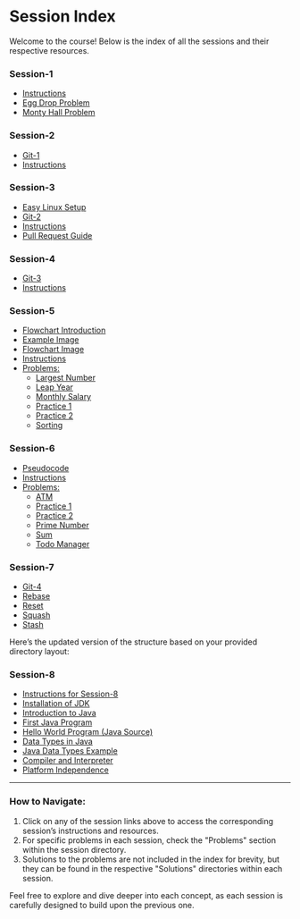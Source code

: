 # Session Index

Welcome to the course! Below is the index of all the sessions and their respective resources.

### Session-1
- [Instructions](https://github.com/rothardo/java-0-to-1/blob/master/Session-1/Instructions.md)
- [Egg Drop Problem](https://github.com/rothardo/java-0-to-1/blob/master/Session-1/Problems/EggDrop.md)
- [Monty Hall Problem](https://github.com/rothardo/java-0-to-1/blob/master/Session-1/Problems/MontyHall.md)

### Session-2
- [Git-1](https://github.com/rothardo/java-0-to-1/blob/master/Session-2/Git-1.md)
- [Instructions](https://github.com/rothardo/java-0-to-1/blob/master/Session-2/Instructions.md)

### Session-3
- [Easy Linux Setup](https://github.com/rothardo/java-0-to-1/blob/master/Session-3/Easy-Linux-Setup.md)
- [Git-2](https://github.com/rothardo/java-0-to-1/blob/master/Session-3/Git-2.md)
- [Instructions](https://github.com/rothardo/java-0-to-1/blob/master/Session-3/Instructions.md)
- [Pull Request Guide](https://github.com/rothardo/java-0-to-1/blob/master/Session-3/PullRequest.md)

### Session-4
- [Git-3](https://github.com/rothardo/java-0-to-1/blob/master/Session-4/Git-3.md)
- [Instructions](https://github.com/rothardo/java-0-to-1/blob/master/Session-4/Instructions.md)

### Session-5
- [Flowchart Introduction](https://github.com/rothardo/java-0-to-1/blob/master/Session-5/Flowchart.md)
- [Example Image](https://github.com/rothardo/java-0-to-1/blob/master/Session-5/Example.png)
- [Flowchart Image](https://github.com/rothardo/java-0-to-1/blob/master/Session-5/Flowchart-intro.png)
- [Instructions](https://github.com/rothardo/java-0-to-1/blob/master/Session-5/Instructions.md)
- [Problems:](#problems-session-5)
  - [Largest Number](https://github.com/rothardo/java-0-to-1/blob/master/Session-5/Problems/LargestNumber.md)
  - [Leap Year](https://github.com/rothardo/java-0-to-1/blob/master/Session-5/Problems/LeapYear.md)
  - [Monthly Salary](https://github.com/rothardo/java-0-to-1/blob/master/Session-5/Problems/MonthlySalary.md)
  - [Practice 1](https://github.com/rothardo/java-0-to-1/blob/master/Session-5/Problems/Practice1.md)
  - [Practice 2](https://github.com/rothardo/java-0-to-1/blob/master/Session-5/Problems/Practice2.md)
  - [Sorting](https://github.com/rothardo/java-0-to-1/blob/master/Session-5/Problems/Sorting.md)

### Session-6
- [Pseudocode](https://github.com/rothardo/java-0-to-1/blob/master/Session-6/Pseudocode.md)
- [Instructions](https://github.com/rothardo/java-0-to-1/blob/master/Session-6/Instructions.md)
- [Problems:](#problems-session-6)
  - [ATM](https://github.com/rothardo/java-0-to-1/blob/master/Session-6/Problems/ATM.md)
  - [Practice 1](https://github.com/rothardo/java-0-to-1/blob/master/Session-6/Problems/Practice1.md)
  - [Practice 2](https://github.com/rothardo/java-0-to-1/blob/master/Session-6/Problems/Practice2.md)
  - [Prime Number](https://github.com/rothardo/java-0-to-1/blob/master/Session-6/Problems/PrimeNumber.md)
  - [Sum](https://github.com/rothardo/java-0-to-1/blob/master/Session-6/Problems/Sum.md)
  - [Todo Manager](https://github.com/rothardo/java-0-to-1/blob/master/Session-6/Problems/TodoManager.md)

### Session-7
- [Git-4](https://github.com/rothardo/java-0-to-1/blob/master/Session-7/Git-4.md)
- [Rebase](https://github.com/rothardo/java-0-to-1/blob/master/Session-7/Rebase.md)
- [Reset](https://github.com/rothardo/java-0-to-1/blob/master/Session-7/Reset.md)
- [Squash](https://github.com/rothardo/java-0-to-1/blob/master/Session-7/Squash.md)
- [Stash](https://github.com/rothardo/java-0-to-1/blob/master/Session-7/Stash.md)

Here’s the updated version of the structure based on your provided directory layout:

### Session-8
- [Instructions for Session-8](https://github.com/rothardo/java-0-to-1/blob/master/Session-8/Instructions.md)
- [Installation of JDK](https://github.com/rothardo/java-0-to-1/blob/master/Session-8/InstallationJDK.md)
- [Introduction to Java](https://github.com/rothardo/java-0-to-1/blob/master/Session-8/IntroToJava.md)
- [First Java Program](https://github.com/rothardo/java-0-to-1/blob/master/Session-8/FirstJavaProgram.md)
- [Hello World Program (Java Source)](https://github.com/rothardo/java-0-to-1/blob/master/Session-8/HelloWorld.java)
- [Data Types in Java](https://github.com/rothardo/java-0-to-1/blob/master/Session-8/DataTypes.md)
- [Java Data Types Example](https://github.com/rothardo/java-0-to-1/blob/master/Session-8/DataTypesExample.java)
- [Compiler and Interpreter](https://github.com/rothardo/java-0-to-1/blob/master/Session-8/CompilerAndInterpreter.png)
- [Platform Independence](https://github.com/rothardo/java-0-to-1/blob/master/Session-8/PlatformIndependence.png)



---

### How to Navigate:
1. Click on any of the session links above to access the corresponding session’s instructions and resources.
2. For specific problems in each session, check the "Problems" section within the session directory.
3. Solutions to the problems are not included in the index for brevity, but they can be found in the respective "Solutions" directories within each session.

Feel free to explore and dive deeper into each concept, as each session is carefully designed to build upon the previous one.

